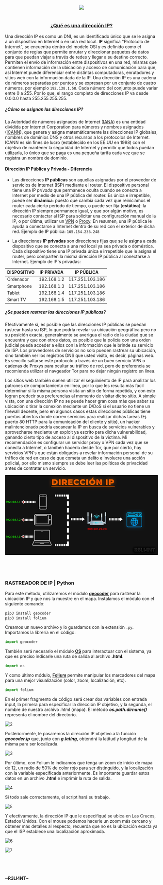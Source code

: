 <p align="center">
  <a href="https://github.com/DenverCoder1/readme-typing-svg"><img src="https://readme-typing-svg.herokuapp.com?font=Fira+Code&weight=450&size=17&pause=1000&color=000BF7&width=435&lines=Rastrear+ubicaci%C3%B3n+usando+la+IP+con+Python"></a>
</p>

<h1 align="center"></h1>

<h3 align="center"><ins>¿Qué es una dirección IP?</ins></h3>

Una dirección IP es como un DNI, es un identificado único que se le asigna a un dispositivo en Internet o en una red local. **IP** significa "Protocolo de Internet", se encuentra dentro del modelo OSI y es definido como el conjunto de reglas que permite enrutar y direccionar paquetes de datos para que puedan viajar a través de redes y llegar a su destino correcto. Permiten el envío de información entre dispositivos en una red, mismas que contienen información de la ubicación y acceso de comunicación para que, así Internet puede diferenciar entre distintas computadoras, enrutadores y sitios web con la información dada de la IP. Una dirección IP es una cadena de números separadas por puntos y se expresan por un conjunto de cuatro números, por ejemplo `192.138.1.58`. Cada número del conjunto puede variar entre 0 a 255. Por lo que, el rango completo de direcciones IP va desde 0.0.0.0 hasta 255.255.255.255.

##### ¿Cómo se asignan las direcciones IP?
La Autoridad de números asignados de Internet (<a href="https://www.iana.org/">IANA</a>) es una entidad dividida por Internet Corporation para números y nombres asignados (<a href="https://www.icann.org/es">ICANN</a>), que genera y asigna matemáticamente las direcciones IP globales, nombres de dominios DNS y otros recursos a los protocolos de Internet. ICANN es sin fines de lucro (establecido en los EE.UU en 1998) con el objetivo de mantener la seguridad de Internet y permitir que todos puedan utilizarla, lo único que se paga es una pequeña tarifa cada vez que se registra un nombre de dominio.

#### Dirección IP Pública y Privada - Diferencia

- Las direcciones **IP públicas** son aquellas asignadas por el proveedor de servicios de Internet (ISP) mediante el router. El dispositivo personal tiene una IP *privada* que permanece oculta cuando se conecta a Internet por medio de una IP pública del router. Es única e irrepetible, puede ser **dinámica**: puesto que cambia cada vez que reiniciamos el router cada cierto período de tiempo, o puede ser fija (**estática**): la dirección IP siempre permanece igual, y que por algún motivo, es necesario contactar al ISP para solicitar una configuración manual de la IP, o por última, utilizar un <a href="https://github.com/R3LI4NT/articulos/blob/main/Seguridad/Anonimato/GNU-Linux/openvpn.md">VPN</a> o <a href="https://github.com/R3LI4NT/articulos/blob/main/Seguridad/Anonimato/GNU-Linux/privoxy_tor.md">Proxy</a>. En resumen, una IP pública le ayuda a conectarse a Internet dentro de su red con el exterior de dicha red. Ejemplo de IP pública: `165.154.236.248`

- La direcciones **IP privadas** son direcciones fijas que se le asigna a cada dispositivo que se conecta a una red local ya sea privada o doméstica. Cada dispositivo tiene una IP privada única e irrepetible que le asigna el router, pero comparten la misma dirección IP pública al conectarse a Internet. Ejemplo de IP's privadas:

| DISPOSITIVO | IP PRIVADA | IP PÚBLICA |
| ------------- | ------------- | ------------- |
| Ordenador | 192.168.1.2  | 117.251.103.186 |
| Smartphone  | 192.168.1.3  | 117.251.103.186 |
| Tablet  | 192.168.1.4  | 117.251.103.186 |
| Smart TV  | 192.168.1.5  | 117.251.103.186 |

##### ¿Se pueden rastrear las direcciones IP públicas?

Efectivamente sí, es posible que las direcciones IP públicas se puedan rastrear hasta su ISP, lo que podría revelar su ubicación geográfica pero no su posición exacta, generalmente se averigua el radio de la ciudad que se encuentra y que con otros datos, es posible que la policía con una orden judicial pueda acceder a ellos con la información que le brinde su servicio de ISP. Los proveedores de servicios no solo pueden rastrear su ubicación, sino también ver los registros DNS que usted visito, es decir, páginas web. Es sencillo saltarse este protocolo a través de un buen servicio VPN o cadenas de Proxys para ocultar su tráfico de red, pero de preferencia se recomienda utilizar el navgeador Tor para no dejar ningún registro en línea.

Los sitios web también suelen utilizar el seguimiento de IP para analizar los patrones de comportamiento en línea, por lo que les resulta más fácil determinar si la misma persona visita un sitio de forma repetida, y con esto logran predecir sus preferencias al momento de visitar dicho sitio. A simple vista, con una dirección IP no se puede hacer gran cosa más que saber su ubicación o tirar la conexión mediante un D/DoS si el usuario no tiene un firewall decente, pero en algunos casos estas direcciones públicas tiene puertos abiertos donde corren servicios para realizar dichas tareas (Ej. puerto 80 HTTP para la comunicación del cliente y sitio), un hacker malintencionado podría escanear la IP en busca de servicios vulnerables y aprovecharse mediante un exploit ya escrito para dicha vulnerabilidad, ganando cierto tipo de acceso al dispositivo de la víctima. Mi recomendación es configurar un servidor proxy o VPN cada vez que se conecta a Internet, o tamibén hacerlo desde Tor, que por cierto, hay servicios VPN's que están obligados a revelar información personal de su tráfico de red en caso de que cometa un delito e involucre una acción policial, por ello mismo siempre se debe leer las políticas de privacidad antes de contratar un servicio.

<p align="center">
  <img src="https://github.com/R3LI4NT/articulos/blob/main/Programacion/Python/img/direccionIP.png">
</p>

<h1 align="center"></h1>

</br>

### RASTREADOR DE IP | Python

Para este método, utilizaremos el módulo <a href="https://geocoder.readthedocs.io/">**geocoder**</a> para rastrear la ubicación IP y que nos la muestre en el mapa. Instalamos el módulo con el siguiente comando:
```
pip3 install geocoder
pip3 install folium
```

Creamos un nuevo archivo y lo guardamos con la extensión `.py`. Importamos la librería en el código:
```python
import geocoder
```
También será necesario el módulo <a href="https://docs.python.org/3/library/os.html">**OS**</a> para interactuar con el sistema, ya que es preciso indicarle una ruta de salida al archivo **.html**.
```python
import os
```

Y como último módulo, <a href="https://python-visualization.github.io/folium/">**Folium**</a> permite manipular los marcadores del mapa para una mejor visualización (color, zoom, localización, etc).
```python
import folium
```

En el primer fragmento de código será crear dos variables con entrada input, la primera para especificar la dirección IP objetivo, y la segunda, el nombre de nuestro archivo .html (mapa). El método **_os.path.dirname()_** representa el nombre del directorio.

![2](https://user-images.githubusercontent.com/75953873/204064317-a9c38f09-2528-43d7-963d-1523924ea282.png)

Posteriormente, le pasaremos la dirección IP objetivo a la función **_geocoder.ip_** que, junto con **_g.latlng_**, obtendrá la latitud y longitud de la misma para ser localizada.

![3](https://user-images.githubusercontent.com/75953873/204065147-29dd6d79-fb09-413b-9674-894fc0e071e5.png)

Por último, con Folium le indicamos que tenga un zoom de inicio de mapa de 12, un radio de 50% de color rojo para ser distinguido, y la localización con la variable especificada anteriormente. Es importante guardar estos datos en un archivo **.html** e imprimir la ruta de salida.

![4](https://user-images.githubusercontent.com/75953873/204065305-bfe1808a-08f9-4ae8-bc5c-f799f0121bf6.png)

Si todo sale correctamente, el script hará su trabajo.

![5](https://user-images.githubusercontent.com/75953873/204065425-d994c682-b3d7-4760-b3a5-875121fb7232.png)

Y efectivamente, la dirección IP que le especifiqué se ubica en Las Cruces, Estados Unidos. Con el mouse podemos hacerle un zoom más cercano y obtener más detalles al respecto, recuerda que no es la ubicación exacta ya que el ISP establece una localización aproximada.

![6](https://user-images.githubusercontent.com/75953873/204065601-57a3ec35-39aa-4294-9f2e-fdb16f30fb4a.png)

![7](https://user-images.githubusercontent.com/75953873/204065778-d66b76a0-bc26-4a81-9ddb-a245a8a41d45.png)

<h1 align="center"></h1>

</br>



#### ~R3LI4NT~
